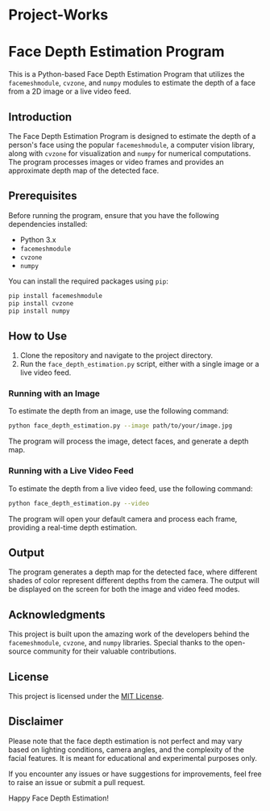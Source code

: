 # Project-Works
# Face Depth Estimation Program

This is a Python-based Face Depth Estimation Program that utilizes the `facemeshmodule`, `cvzone`, and `numpy` modules to estimate the depth of a face from a 2D image or a live video feed.

## Introduction

The Face Depth Estimation Program is designed to estimate the depth of a person's face using the popular `facemeshmodule`, a computer vision library, along with `cvzone` for visualization and `numpy` for numerical computations. The program processes images or video frames and provides an approximate depth map of the detected face.

## Prerequisites

Before running the program, ensure that you have the following dependencies installed:

- Python 3.x
- `facemeshmodule`
- `cvzone`
- `numpy`

You can install the required packages using `pip`:

```bash
pip install facemeshmodule
pip install cvzone
pip install numpy
```

## How to Use

1. Clone the repository and navigate to the project directory.
2. Run the `face_depth_estimation.py` script, either with a single image or a live video feed.

### Running with an Image

To estimate the depth from an image, use the following command:

```bash
python face_depth_estimation.py --image path/to/your/image.jpg
```

The program will process the image, detect faces, and generate a depth map.

### Running with a Live Video Feed

To estimate the depth from a live video feed, use the following command:

```bash
python face_depth_estimation.py --video
```

The program will open your default camera and process each frame, providing a real-time depth estimation.

## Output

The program generates a depth map for the detected face, where different shades of color represent different depths from the camera. The output will be displayed on the screen for both the image and video feed modes.

## Acknowledgments

This project is built upon the amazing work of the developers behind the `facemeshmodule`, `cvzone`, and `numpy` libraries. Special thanks to the open-source community for their valuable contributions.

## License

This project is licensed under the [MIT License](LICENSE).

## Disclaimer

Please note that the face depth estimation is not perfect and may vary based on lighting conditions, camera angles, and the complexity of the facial features. It is meant for educational and experimental purposes only.

If you encounter any issues or have suggestions for improvements, feel free to raise an issue or submit a pull request.

Happy Face Depth Estimation!
